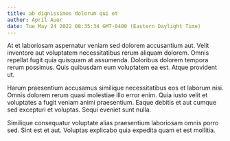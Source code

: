 ```yaml
---
title: ab dignissimos dolorum qui et
author: April Auer
date: Tue May 24 2022 08:35:34 GMT-0400 (Eastern Daylight Time)
---
```

At et laboriosam aspernatur veniam sed dolorem accusantium aut. Velit inventore aut voluptatem necessitatibus rerum aliquam dolorem. Omnis repellat fugit quia quisquam at assumenda. Doloribus dolorem tempora rerum possimus. Quis quibusdam eum voluptatem ea est. Atque provident ut.

 Harum praesentium accusamus similique necessitatibus eos et laborum nisi. Omnis dolorem rerum quasi molestiae illo error enim. Quia iusto velit et voluptates a fugit veniam animi praesentium. Eaque debitis et aut cumque sed excepturi et voluptas. Sequi eveniet sunt nulla.

 Similique consequatur voluptate alias praesentium laboriosam omnis porro sed. Sint est et aut. Voluptas explicabo quia expedita quam et est mollitia.